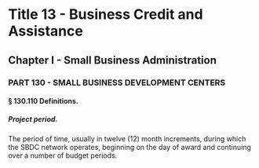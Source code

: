
# Title 13 - Business Credit and Assistance
## Chapter I - Small Business Administration
### PART 130 - SMALL BUSINESS DEVELOPMENT CENTERS
#### § 130.110 Definitions.
##### Project period.

The period of time, usually in twelve (12) month increments, during which the SBDC network operates, beginning on the day of award and continuing over a number of budget periods.
